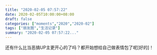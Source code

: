 ```yaml
---
title: "2020-02-05 07:57:22"
date: 2020-02-05T10:00:00+08:00
draft: false
categories: ["moments","2020","2020-02"]
tags: ["朋友圈","生活记录"]
summary: "2020-02-05 07:57:22..."
---
```


还有什么比当恶搞UP主更开心的了吗？都开始想给自己做表情包了呢[好的]！

